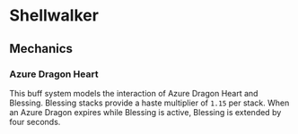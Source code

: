# Shellwalker

## Mechanics

### Azure Dragon Heart
This buff system models the interaction of Azure Dragon Heart and Blessing. Blessing stacks provide a haste multiplier of `1.15` per stack. When an Azure Dragon expires while Blessing is active, Blessing is extended by four seconds.

